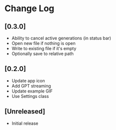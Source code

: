 # Change Log

## [0.3.0]

-   Ability to cancel active generations (in status bar)
-   Open new file if nothing is open
-   Write to existing file if it's empty
-   Optionally save to relative path

## [0.2.0]

-   Update app icon
-   Add GPT streaming
-   Update example GIF
-   Use Settings class

## [Unreleased]

-   Initial release

